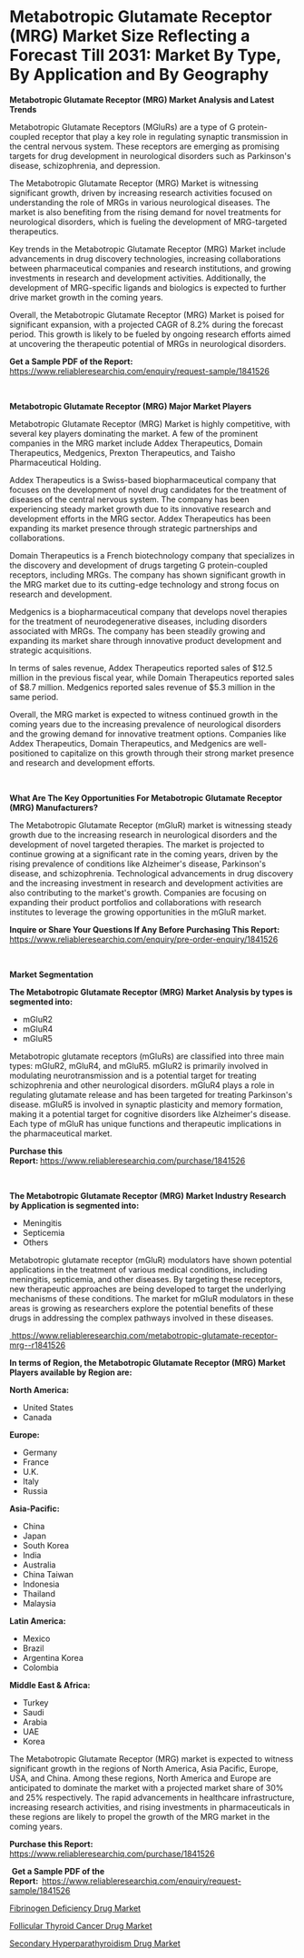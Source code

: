 <p><h1>Metabotropic Glutamate Receptor (MRG) Market Size Reflecting a Forecast Till 2031: Market By Type, By Application and By Geography</h1></p><p><strong>Metabotropic Glutamate Receptor (MRG) Market Analysis and Latest Trends</strong></p>
<p><p>Metabotropic Glutamate Receptors (MGluRs) are a type of G protein-coupled receptor that play a key role in regulating synaptic transmission in the central nervous system. These receptors are emerging as promising targets for drug development in neurological disorders such as Parkinson's disease, schizophrenia, and depression.</p><p>The Metabotropic Glutamate Receptor (MRG) Market is witnessing significant growth, driven by increasing research activities focused on understanding the role of MRGs in various neurological diseases. The market is also benefiting from the rising demand for novel treatments for neurological disorders, which is fueling the development of MRG-targeted therapeutics.</p><p>Key trends in the Metabotropic Glutamate Receptor (MRG) Market include advancements in drug discovery technologies, increasing collaborations between pharmaceutical companies and research institutions, and growing investments in research and development activities. Additionally, the development of MRG-specific ligands and biologics is expected to further drive market growth in the coming years.</p><p>Overall, the Metabotropic Glutamate Receptor (MRG) Market is poised for significant expansion, with a projected CAGR of 8.2% during the forecast period. This growth is likely to be fueled by ongoing research efforts aimed at uncovering the therapeutic potential of MRGs in neurological disorders.</p></p>
<p><strong>Get a Sample PDF of the Report:&nbsp;</strong> <a href="https://www.reliableresearchiq.com/enquiry/request-sample/1841526">https://www.reliableresearchiq.com/enquiry/request-sample/1841526</a></p>
<p>&nbsp;</p>
<p><strong>Metabotropic Glutamate Receptor (MRG) Major Market Players</strong></p>
<p><p>Metabotropic Glutamate Receptor (MRG) Market is highly competitive, with several key players dominating the market. A few of the prominent companies in the MRG market include Addex Therapeutics, Domain Therapeutics, Medgenics, Prexton Therapeutics, and Taisho Pharmaceutical Holding.</p><p>Addex Therapeutics is a Swiss-based biopharmaceutical company that focuses on the development of novel drug candidates for the treatment of diseases of the central nervous system. The company has been experiencing steady market growth due to its innovative research and development efforts in the MRG sector. Addex Therapeutics has been expanding its market presence through strategic partnerships and collaborations.</p><p>Domain Therapeutics is a French biotechnology company that specializes in the discovery and development of drugs targeting G protein-coupled receptors, including MRGs. The company has shown significant growth in the MRG market due to its cutting-edge technology and strong focus on research and development.</p><p>Medgenics is a biopharmaceutical company that develops novel therapies for the treatment of neurodegenerative diseases, including disorders associated with MRGs. The company has been steadily growing and expanding its market share through innovative product development and strategic acquisitions.</p><p>In terms of sales revenue, Addex Therapeutics reported sales of $12.5 million in the previous fiscal year, while Domain Therapeutics reported sales of $8.7 million. Medgenics reported sales revenue of $5.3 million in the same period.</p><p>Overall, the MRG market is expected to witness continued growth in the coming years due to the increasing prevalence of neurological disorders and the growing demand for innovative treatment options. Companies like Addex Therapeutics, Domain Therapeutics, and Medgenics are well-positioned to capitalize on this growth through their strong market presence and research and development efforts.</p></p>
<p>&nbsp;</p>
<p><strong>What Are The Key Opportunities For Metabotropic Glutamate Receptor (MRG) Manufacturers?</strong></p>
<p><p>The Metabotropic Glutamate Receptor (mGluR) market is witnessing steady growth due to the increasing research in neurological disorders and the development of novel targeted therapies. The market is projected to continue growing at a significant rate in the coming years, driven by the rising prevalence of conditions like Alzheimer's disease, Parkinson's disease, and schizophrenia. Technological advancements in drug discovery and the increasing investment in research and development activities are also contributing to the market's growth. Companies are focusing on expanding their product portfolios and collaborations with research institutes to leverage the growing opportunities in the mGluR market.</p></p>
<p><strong>Inquire or Share Your Questions If Any Before Purchasing This Report:</strong> <a href="https://www.reliableresearchiq.com/enquiry/pre-order-enquiry/1841526">https://www.reliableresearchiq.com/enquiry/pre-order-enquiry/1841526</a></p>
<p>&nbsp;</p>
<p><strong>Market Segmentation</strong></p>
<p><strong>The Metabotropic Glutamate Receptor (MRG) Market Analysis by types is segmented into:</strong></p>
<p><ul><li>mGluR2</li><li>mGluR4</li><li>mGluR5</li></ul></p>
<p><p>Metabotropic glutamate receptors (mGluRs) are classified into three main types: mGluR2, mGluR4, and mGluR5. mGluR2 is primarily involved in modulating neurotransmission and is a potential target for treating schizophrenia and other neurological disorders. mGluR4 plays a role in regulating glutamate release and has been targeted for treating Parkinson's disease. mGluR5 is involved in synaptic plasticity and memory formation, making it a potential target for cognitive disorders like Alzheimer's disease. Each type of mGluR has unique functions and therapeutic implications in the pharmaceutical market.</p></p>
<p><strong>Purchase this Report:&nbsp;</strong><a href="https://www.reliableresearchiq.com/purchase/1841526">https://www.reliableresearchiq.com/purchase/1841526</a></p>
<p>&nbsp;</p>
<p><strong>The Metabotropic Glutamate Receptor (MRG) Market Industry Research by Application is segmented into:</strong></p>
<p><ul><li>Meningitis</li><li>Septicemia</li><li>Others</li></ul></p>
<p><p>Metabotropic glutamate receptor (mGluR) modulators have shown potential applications in the treatment of various medical conditions, including meningitis, septicemia, and other diseases. By targeting these receptors, new therapeutic approaches are being developed to target the underlying mechanisms of these conditions. The market for mGluR modulators in these areas is growing as researchers explore the potential benefits of these drugs in addressing the complex pathways involved in these diseases.</p></p>
<p><a href="https://www.reliableresearchiq.com/metabotropic-glutamate-receptor-mrg--r1841526">&nbsp;https://www.reliableresearchiq.com/metabotropic-glutamate-receptor-mrg--r1841526</a></p>
<p><strong>In terms of Region, the Metabotropic Glutamate Receptor (MRG) Market Players available by Region are:</strong></p>
<p>
    <p> <strong> North America: </strong>
        <ul>
            <li>United States</li>
            <li>Canada</li>
        </ul>
        </p> 
    <p> <strong> Europe: </strong>
        <ul>
            <li>Germany</li>
            <li>France</li>
            <li>U.K.</li>
            <li>Italy</li>
            <li>Russia</li>
        </ul>
        </p> 
    <p> <strong> Asia-Pacific: </strong>
        <ul>
            <li>China</li>
            <li>Japan</li>
            <li>South Korea</li>
            <li>India</li>
            <li>Australia</li>
            <li>China Taiwan</li>
            <li>Indonesia</li>
            <li>Thailand</li>
            <li>Malaysia</li>
        </ul>
        </p> 
    <p> <strong> Latin America: </strong>
        <ul>
            <li>Mexico</li>
            <li>Brazil</li>
            <li>Argentina Korea</li>
            <li>Colombia</li>
        </ul>
        </p> 
    <p> <strong> Middle East & Africa: </strong>
        <ul>
            <li>Turkey</li>
            <li>Saudi</li>
            <li>Arabia</li>
            <li>UAE</li>
            <li>Korea</li>
        </ul>
    </p>
    </p>
<p><p>The Metabotropic Glutamate Receptor (MRG) market is expected to witness significant growth in the regions of North America, Asia Pacific, Europe, USA, and China. Among these regions, North America and Europe are anticipated to dominate the market with a projected market share of 30% and 25% respectively. The rapid advancements in healthcare infrastructure, increasing research activities, and rising investments in pharmaceuticals in these regions are likely to propel the growth of the MRG market in the coming years.</p></p>
<p><strong>Purchase this Report: </strong><a href="https://www.reliableresearchiq.com/purchase/1841526">https://www.reliableresearchiq.com/purchase/1841526</a></p>
<p>&nbsp;<strong>Get a Sample PDF of the Report:&nbsp;&nbsp;</strong><a href="https://www.reliableresearchiq.com/enquiry/request-sample/1841526">https://www.reliableresearchiq.com/enquiry/request-sample/1841526</a></p>
<p><strong></strong></p>
<p><p><a href="https://github.com/FredaSauer/Market-Research-Report-List-1/blob/main/fibrinogen-deficiency-drug-market.md">Fibrinogen Deficiency Drug Market</a></p><p><a href="https://github.com/CliffMedina6/Market-Research-Report-List-6/blob/main/follicular-thyroid-cancer-drug-market.md">Follicular Thyroid Cancer Drug Market</a></p><p><a href="https://github.com/arabintang013/Market-Research-Report-List-1/blob/main/secondary-hyperparathyroidism-drug-market.md">Secondary Hyperparathyroidism Drug Market</a></p></p>